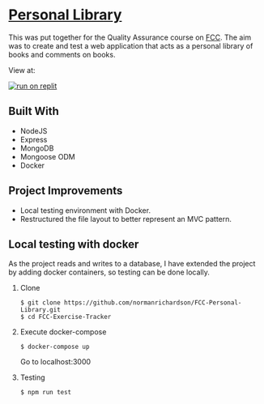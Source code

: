 # [Personal Library](https://www.freecodecamp.org/learn/quality-assurance/quality-assurance-projects/personal-library)

This was put together for the Quality Assurance course on [FCC](https://www.freecodecamp.org/learn/quality-assurance). The aim was to create and test a web application that acts as a personal library of books and comments on books.

View at:

[![run on replit](https://replit.com/badge/github/@Mormonorman/FCC-Personal-Library)](https://replit.com/@Mormonorman/FCC-Personal-Library?v=1)

## Built With
 * NodeJS
 * Express
 * MongoDB
 * Mongoose ODM
 * Docker

## Project Improvements

* Local testing environment with Docker.
* Restructured the file layout to better represent an MVC pattern.

## Local testing with docker

As the project reads and writes to a database, I have extended the project by adding docker containers, so testing can be done locally.

1. Clone
    ```
    $ git clone https://github.com/normanrichardson/FCC-Personal-Library.git
    $ cd FCC-Exercise-Tracker
    ```

2. Execute docker-compose
    ```
    $ docker-compose up
    ```
    Go to localhost:3000

3. Testing
    ```
    $ npm run test 
    ```